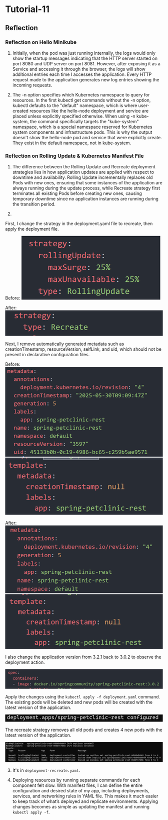 # Tutorial-11

## Reflection

### Reflection on Hello Minikube

1. Initially, when the pod was just running internally, the logs would only show the startup messages indicating that the HTTP server started on port 8080 and UDP server on port 8081. However, after exposing it as a Service and accessing it through the browser, the logs will show additional entries each time I accesses the application. Every HTTP request made to the application generates new log entries showing the incoming requests.

2. The -n option specifies which Kubernetes namespace to query for resources. In the first kubectl get commands without the -n option, kubectl defaults to the "default" namespace, which is where user-created resources like the hello-node deployment and service are placed unless explicitly specified otherwise. When using -n kube-system, the command specifically targets the "kube-system" namespace, which is a special namespace reserved for Kubernetes system components and infrastructure pods. This is why the output doesn't show the hello-node pod and service that were explicitly create. They exist in the default namespace, not in kube-system.

### Reflection on Rolling Update & Kubernetes Manifest File

1. The difference between the Rolling Update and Recreate deployment strategies lies in how application updates are applied with respect to downtime and availability. Rolling Update incrementally replaces old Pods with new ones, ensuring that some instances of the application are always running during the update process, while Recreate strategy first terminates all existing Pods before creating new ones, causing temporary downtime since no application instances are running during the transition period.

2. 
First, I change the strategy in the deployment.yaml file to recreate, then apply the deployment file.

Before:
![](assets/strategy-before.png)

After:
![](assets/strategy-after.png)

Next, I remove automatically generated metadata such as creationTimestamp, resourceVersion, selfLink, and uid, which should not be present in declarative configuration files.

Before:
![](assets/metadata-before.png)
![](assets/template-before.png)

After:
![](assets/metadata-after.png)
![](assets/template-after.png)

I also change the application version from 3.2.1 back to 3.0.2 to observe the deployment action.

![](assets/image-version.png)

Apply the changes using the `kubectl apply -f deployment.yaml` command. The existing pods will be deleted and new pods will be created with the latest version of the application.

![](assets/recreate.png)

The recreate strategy removes all old pods and creates 4 new pods with the latest version of the application.

![](assets/logs.png)

3. It's in `deployment-recreate.yaml`.

4. Deploying resources by running separate commands for each component felt slow. With manifest files, I can define the entire configuration and desired state of my app, including deployments, services, and networking rules in YAML file. This makes it much easier to keep track of what’s deployed and replicate environments. Applying changes becomes as simple as updating the manifest and running `kubectl apply -f`.
